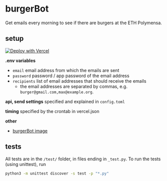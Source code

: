 # burgerBot
Get emails every morning to see if there are burgers at the ETH Polymensa.

## setup
[![Deploy with Vercel](https://vercel.com/button)](https://vercel.com/new/clone?repository-url=https%3A%2F%2Fgithub.com%2Fkepler-69c%2FburgerBot&env=EMAIL,PASSWORD,RECIPIENTS&envDescription=see%20project%20readme&envLink=https%3A%2F%2Fgithub.com%2Fkepler-69c%2FburgerBot%2Fblob%2Fmain%2FREADME.md)

**.env variables**
- `email` email address from which the emails are sent
- `password` password / app password of the email address
- `recipients` list of email addresses that should receive the emails
    - the email addresses are separated by commas, e.g. `burger@gmail.com,max@example.org`.

**api, send settings**
specified and explained in `config.toml`

**timing**
specified by the crontab in vercel.json

**other**
- [burgerBot image](https://unsplash.com/photos/photo-of-burger-with-tomato-and-cheese-OCHMcVOWRAU?utm_content=creditCopyText&utm_medium=referral&utm_source=unsplash)

## tests
All tests are in the `/test/` folder, in files ending in `_test.py`.
To run the tests (using unittest), run

```bash
python3 -m unittest discover -s test -p "*.py"
```